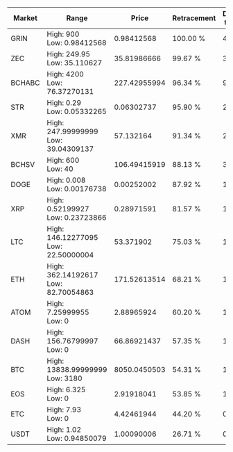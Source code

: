 | Market | Range | Price| Retracement | Doubles to 50% |
| --- | --- | --- | --- | --- |
| GRIN | High: 900<br />Low: 0.98412568 | 0.98412568 | 100.00 % | 457.76 |
| ZEC | High: 249.95<br />Low: 35.110627 | 35.81986666 | 99.67 % | 3.98 |
| BCHABC | High: 4200<br />Low: 76.37270131 | 227.42955994 | 96.34 % | 9.40 |
| STR | High: 0.29<br />Low: 0.05332265 | 0.06302737 | 95.90 % | 2.72 |
| XMR | High: 247.99999999<br />Low: 39.04309137 | 57.132164 | 91.34 % | 2.51 |
| BCHSV | High: 600<br />Low: 40 | 106.49415919 | 88.13 % | 3.00 |
| DOGE | High: 0.008<br />Low: 0.00176738 | 0.00252002 | 87.92 % | 1.94 |
| XRP | High: 0.52199927<br />Low: 0.23723866 | 0.28971591 | 81.57 % | 1.31 |
| LTC | High: 146.12277095<br />Low: 22.50000004 | 53.371902 | 75.03 % | 1.58 |
| ETH | High: 362.14192617<br />Low: 82.70054863 | 171.52613514 | 68.21 % | 1.30 |
| ATOM | High: 7.25999955<br />Low: 0 | 2.88965924 | 60.20 % | 1.26 |
| DASH | High: 156.76799997<br />Low: 0 | 66.86921437 | 57.35 % | 1.17 |
| BTC | High: 13838.99999999<br />Low: 3180 | 8050.0450503 | 54.31 % | 1.06 |
| EOS | High: 6.325<br />Low: 0 | 2.91918041 | 53.85 % | 1.08 |
| ETC | High: 7.93<br />Low: 0 | 4.42461944 | 44.20 % | 0.00 |
| USDT | High: 1.02<br />Low: 0.94850079 | 1.00090006 | 26.71 % | 0.00 |
